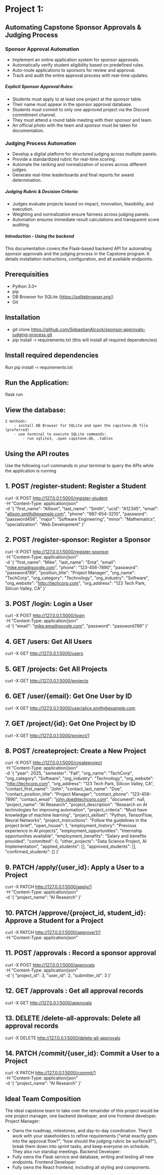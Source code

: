 # Project 1: 
## Automating Capstone Sponsor Approvals &amp; Judging Process

### Sponsor Approval Automation

- Implement an online application system for sponsor approvals.
- Automatically verify student eligibility based on predefined rules.
- Auto-route applications to sponsors for review and approval.
- Track and audit the entire approval process with real-time updates.

##### Explicit Sponsor Approval Rules:

- Students must apply to at least one project at the sponsor table.
- Their name must appear in the sponsor approval database.
- Students must commit to only one approved project via the Discord commitment channel.
- They must attend a round table meeting with their sponsor and team.
- An official photo with the team and sponsor must be taken for documentation.

### Judging Process Automation

- Develop a digital platform for structured judging across multiple panels.
- Provide a standardized rubric for real-time scoring.
- Automate the ranking and normalization of scores across different judges.
- Generate real-time leaderboards and final reports for award determination.

##### Judging Rubric & Decision Criteria:

- Judges evaluate projects based on impact, innovation, feasibility, and execution.
- Weighting and normalization ensure fairness across judging panels.
- Automation ensures immediate result calculations and transparent score auditing.


##### Introduction - Using the backend 
This documentation covers the Flask-based backend API for automating sponsor approvals and the judging process in the Capstone program. It details installation instructions, configuration, and all available endpoints.

## Prerequisities
- Python 3.0+ 
- pip
- DB Browser for SQLite (https://sqlitebrowser.org/)
- Git

## Installation 
- git clone https://github.com/SebastianAlcock/sponsor-approvals-judging-process.git 
- pip install -r requirements.txt (this will install all required dependencies)

## Install required dependencies 
Run pip install -r requirements.txt 
## Run the Application: 
flask run 
## View the database:  
    2 methods: 
        - install DB Browser for SQLite and open the capstone.db file (preferred)
        - use terminal to execute SQLite commands: 
            - run sqlite3, .open capstone.db, .tables

## Using the API routes 
Use the following curl commands in your terminal to query the APIs while the application is running
## 1. POST /register-student: Register a Student 
curl -X POST http://127.0.0.1:5000/register-student \
-H "Content-Type: application/json" \
-d '{
    "first_name": "Allison",
    "last_name": "Smith",
    "ucid": "A12345",
    "email": "allison.smith@example.com",
    "phone": "987-654-3210",
    "password": "password456",
    "major": "Software Engineering",
    "minor": "Mathematics",
    "specialization": "Web Development"
}'

## 2. POST /register-sponsor: Register a Sponsor
curl -X POST http://127.0.0.1:5000/register-sponsor \
-H "Content-Type: application/json" \
-d '{
    "first_name": "Mike",
    "last_name": "Ema",
    "email": "mike.ema@google.com",
    "phone": "123-456-7890",
    "password": "password789",
    "position_title": "Project Manager",
    "org_name": "TechCorp",
    "org_category": "Technology",
    "org_industry": "Software",
    "org_website": "http://techcorp.com",
    "org_address": "123 Tech Park, Silicon Valley, CA"
}'

## 3. POST /login: Login a User 
curl -X POST http://127.0.0.1:5000/login \
-H "Content-Type: application/json" \
-d '{
    "email": "mike.ema@google.com",
    "password": "password789"
}'

## 4. GET /users: Get All Users
curl -X GET http://127.0.0.1:5000/users

## 5. GET /projects: Get All Projects
curl -X GET http://127.0.0.1:5000/projects

## 6. GET /user/{email}: Get One User by ID
curl -X GET http://127.0.0.1:5000/user/alice.smith@example.com

## 7. GET /project/{id}: Get One Project by ID
curl -X GET http://127.0.0.1:5000/project/1

## 8. POST /createproject: Create a New Project
curl -X POST http://127.0.0.1:5000/createproject \
-H "Content-Type: application/json" \
-d '{
    "year": 2025,
    "semester": "Fall",
    "org_name": "TechCorp",
    "org_category": "Software",
    "org_industry": "Technology",
    "org_website": "http://techcorp.com",
    "org_address": "123 Tech Park, Silicon Valley, CA",
    "contact_first_name": "John",
    "contact_last_name": "Doe",
    "contact_position_title": "Project Manager",
    "contact_phone": "123-456-7890",
    "contact_email": "john.doe@techcorp.com",
    "document": null,
    "project_name": "AI Research",
    "project_description": "Research on AI technologies for improving automation",
    "project_criteria": "Must have knowledge of machine learning",
    "project_skillset": "Python, TensorFlow, Neural Networks",
    "project_instructions": "Follow the guidelines in the project brief",
    "open_house": 1,
    "employment_history": "Previous experience in AI projects",
    "employment_opportunities": "Internship opportunities available",
    "employment_benefits": "Salary and benefits provided",
    "committed": 0,
    "other_projects": "Data Science Project, AI Implementation",
    "applied_students": [],
    "approved_students": [],
    "confirmed_students": []
}'

## 9. PATCH /apply/{user_id}: Apply a User to a Project
curl -X PATCH http://127.0.0.1:5000/apply/1 \
-H "Content-Type: application/json" \
-d '{
    "project_name": "AI Research"
}'

## 10. PATCH /approve/{project_id, student_id}: Approve a Student for a Project
curl -X PATCH http://127.0.0.1:5000/approve/1/1 \
-H "Content-Type: application/json"

## 11. POST /approvals : Record a sponsor approval 
curl -X POST http://127.0.0.1:5000/approvals \
  -H "Content-Type: application/json" \
  -d '{
    "project_id": 3,
    "user_id": 2,
    "submitter_id": 3
  }'

## 12. GET /approvals : Get all approval records
curl -X GET http://127.0.0.1:5000/approvals

## 13. DELETE /delete-all-approvals: Delete all approval records
curl -X DELETE http://127.0.0.1:5000/delete-all-approvals

## 14. PATCH /commit/{user_id}: Commit a User to a Project
curl -X PATCH http://127.0.0.1:5000/commit/1 \
-H "Content-Type: application/json" \
-d '{
    "project_name": "AI Research"
}'

## Ideal Team Composition 
The ideal capstone team to take over the remainder of this project would be one project manager, one backend developer, and one frontend developer. 
Project Manager: 
- Owns the roadmap, milestones, and day-to-day coordination. They’d work with your stakeholders to refine requirements (“what exactly goes into the approval flow?”, “how should the judging rubric be surfaced?”), break them down into sprint tasks, and keep everyone on schedule. They also run standup meetings. 
Backend Developer: 
- Fully owns the Flask service and database, writing and testing all new endpoints.
Frontend Developer: 
- Fully owns the React frontend, including all styling and components. 

